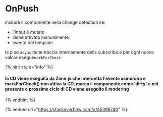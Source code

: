 # OnPush

include il componente nella change detection se:

* l'input è mutato
* viene attivata manualmente
* evento dal template

la pipe `async` tiene traccia internamente della subscribe e per ogni nuovo valore esegue`markForCheck`

{% hint style="info" %}
#### la CD viene eseguita da Zone.js che intercetta l'evento asincrono e  markForCheck\(\)  non attiva la CD, marca il componente come 'dirty' e nel presente o prossimo ciclo di CD viene eseguito il rendering
{% endhint %}



{% embed url="https://stackoverflow.com/a/45396740" %}



